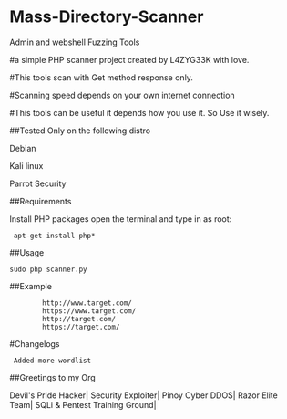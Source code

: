 # Mass-Directory-Scanner
Admin and webshell Fuzzing Tools
  
#a simple PHP scanner project created by L4ZYG33K with love.

#This tools scan with Get method response only.

#Scanning speed depends on your own internet connection

#This tools can be useful it depends how you use it. So Use it wisely.


##Tested Only on the following distro

Debian

Kali linux

Parrot Security



##Requirements

Install PHP packages open the terminal and type in as root:

     apt-get install php*


##Usage

    sudo php scanner.py
    

##Example

            http://www.target.com/
            https://www.target.com/
            http://target.com/
            https://target.com/
            
            
 #Changelogs
 
     Added more wordlist
     
     
    
##Greetings to my Org

Devil's Pride Hacker|
Security Exploiter|
Pinoy Cyber DDOS|
Razor Elite Team|
SQLi & Pentest Training Ground|



